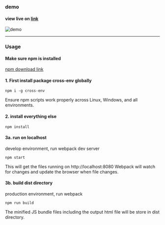 
### demo

#### view live on [link](d3-forcegraph.surge.sh)


![demo](https://github.com/yuchiu/D3-Directed-Graph/blob/master/demo.gif)

****************************************

### Usage 

#### Make sure npm is installed

[npm download link](https://www.npmjs.com/get-npm?utm_source=house&utm_medium=homepage&utm_campaign=free%20orgs&utm_term=Install%20npm)


#### 1. First install package cross-env globally

```
npm i -g cross-env

```
Ensure npm scripts work properly across Linux, Windows, and all environments.

#### 2. install everything else

```
npm install

```

#### 3a. run on localhost
develop environment, run webpack dev server

```
npm start

```
This will get the files running on http://localhost:8080
Webpack will watch for changes and update the browser when file changes.

#### 3b. build dist directory
production environment, run webpack

```
npm run build

```
The minified JS bundle files including the output html file will be store in dist directory.

